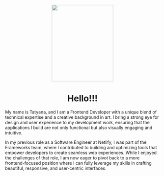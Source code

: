 <p align="center">
<img src="https://github.com/taty2010/taty2010/assets/43764894/7008b1fe-e2ed-4bd9-a408-2cd2b2126138" data-canonical-src="https://github.com/taty2010/taty2010/assets/43764894/7008b1fe-e2ed-4bd9-a408-2cd2b2126138" width="200" height="250" />
</p>
<h1 align="center">
  Hello!!!
</h1>

My name is Tatyana, and I am a Frontend Developer with a unique blend of technical expertise and a creative background in art. I bring a strong eye for design and user experience to my development work, ensuring that the applications I build are not only functional but also visually engaging and intuitive.

In my previous role as a Software Engineer at Netlify, I was part of the Frameworks team, where I contributed to building and optimizing tools that empower developers to create seamless web experiences. While I enjoyed the challenges of that role, I am now eager to pivot back to a more frontend-focused position where I can fully leverage my skills in crafting beautiful, responsive, and user-centric interfaces.
<div align="center">
</div>
